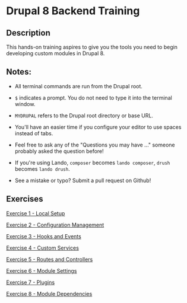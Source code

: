 # Drupal 8 Backend Training

## Description

This hands-on training aspires to give you the tools you need to begin developing custom modules in Drupal 8.

## Notes:

* All terminal commands are run from the Drupal root. 

* `$` indicates a prompt. You do not need to type it into the terminal window.

* `MYDRUPAL` refers to the Drupal root directory or base URL.

* You'll have an easier time if you configure your editor to use spaces instead of tabs. 

* Feel free to ask any of the "Questions you may have ..." someone probably asked the question before!

* If you're using Lando, `composer` becomes `lando composer`, `drush` becomes `lando drush`.  

* See a mistake or typo? Submit a pull request on Github! 

## Exercises
 
[Exercise 1 - Local Setup](exercise_01-sync-local.md)

[Exercise 2 - Configuration Management](exercise_02-cmi.md)

[Exercise 3 - Hooks and Events](exercise_03-hooks-and-events.md)

[Exercise 4 - Custom Services](exercise_04-custom-services.md)

[Exercise 5 - Routes and Controllers](exercise_05-routes-and-controllers.md)

[Exercise 6 - Module Settings](exercise_06-module-settings.md)

[Exercise 7 - Plugins](exercise_07-plugins.md)

[Exercise 8 - Module Dependencies](exercise_08-module-dependencies.md)
